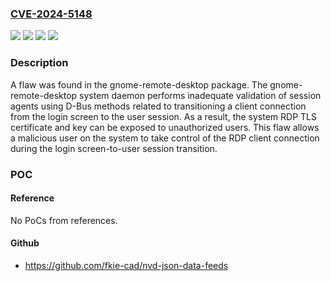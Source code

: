 ### [CVE-2024-5148](https://cve.mitre.org/cgi-bin/cvename.cgi?name=CVE-2024-5148)
![](https://img.shields.io/static/v1?label=Product&message=Red%20Hat%20Enterprise%20Linux%208&color=blue)
![](https://img.shields.io/static/v1?label=Product&message=Red%20Hat%20Enterprise%20Linux%209&color=blue)
![](https://img.shields.io/static/v1?label=Version&message=n%2Fa&color=blue)
![](https://img.shields.io/static/v1?label=Vulnerability&message=Exposure%20of%20Data%20Element%20to%20Wrong%20Session&color=brighgreen)

### Description

A flaw was found in the gnome-remote-desktop package. The gnome-remote-desktop system daemon performs inadequate validation of session agents using D-Bus methods related to transitioning a client connection from the login screen to the user session. As a result, the system RDP TLS certificate and key can be exposed to unauthorized users. This flaw allows a malicious user on the system to take control of the RDP client connection during the login screen-to-user session transition.

### POC

#### Reference
No PoCs from references.

#### Github
- https://github.com/fkie-cad/nvd-json-data-feeds

